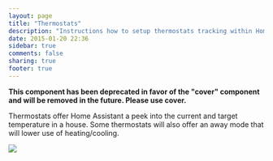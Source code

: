 ```yaml
---
layout: page
title: "Thermostats"
description: "Instructions how to setup thermostats tracking within Home Assistant."
date: 2015-01-20 22:36
sidebar: true
comments: false
sharing: true
footer: true
---
```


**This component has been deprecated in favor of the "cover" component and will be removed in the future. Please use cover.**

Thermostats offer Home Assistant a peek into the current and target temperature in a house. Some thermostats will also offer an away mode that will lower use of heating/cooling.

<p class='img'>
  <img src='{{site_root}}/images/screenshots/nest-thermostat-card.png' />
</p>
